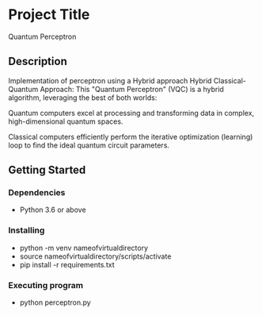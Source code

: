 # Project Title

Quantum Perceptron

## Description

Implementation of perceptron using a Hybrid approach
Hybrid Classical-Quantum Approach: This "Quantum Perceptron" (VQC) is a hybrid algorithm, leveraging the best of both worlds:

Quantum computers excel at processing and transforming data in complex, high-dimensional quantum spaces.

Classical computers efficiently perform the iterative optimization (learning) loop to find the ideal quantum circuit parameters.

## Getting Started

### Dependencies
- Python 3.6 or above


### Installing
 - python -m venv nameofvirtualdirectory
 - source nameofvirtualdirectory/scripts/activate
 - pip install -r requirements.txt 

### Executing program
 - python perceptron.py
